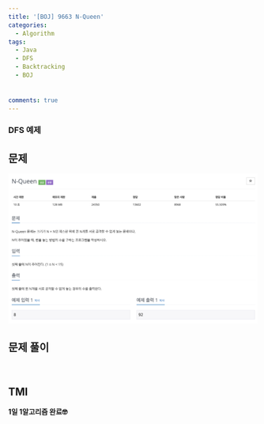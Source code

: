 ```yaml
---
title: '[BOJ] 9663 N-Queen'
categories:
  - Algorithm
tags:
  - Java
  - DFS
  - Backtracking
  - BOJ


comments: true 
---
```

### DFS 예제

## 문제
 <a href="/assets/images/BOJ9663.png"><img src="/assets/images/BOJ9663.png"></a>
 <br/>

## 문제 풀이
<script src="https://gist.github.com/kyeahen/0673e1d7479c9cb4ff9414027075a8a7.js"></script>
<br/>

## TMI

**1일 1알고리즘 완료🤓**


